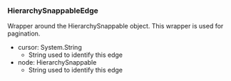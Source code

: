 ### HierarchySnappableEdge
Wrapper around the HierarchySnappable object. This wrapper is used for pagination.

- cursor: System.String
  - String used to identify this edge
- node: HierarchySnappable
  - String used to identify this edge
